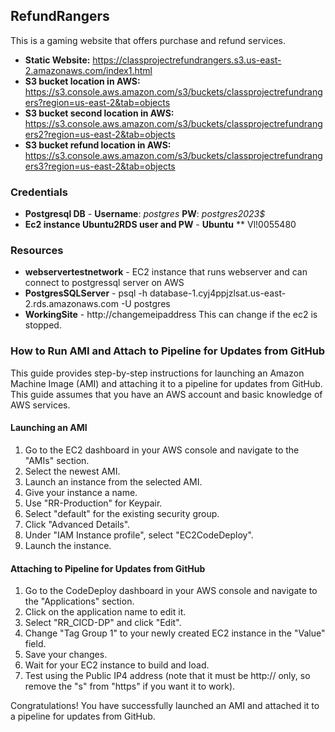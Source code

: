 ## RefundRangers

This is a gaming website that offers purchase and refund services. 

- **Static Website:** https://classprojectrefundrangers.s3.us-east-2.amazonaws.com/index1.html
- **S3 bucket location in AWS:** https://s3.console.aws.amazon.com/s3/buckets/classprojectrefundrangers?region=us-east-2&tab=objects
- **S3 bucket second location in AWS:** https://s3.console.aws.amazon.com/s3/buckets/classprojectrefundrangers2?region=us-east-2&tab=objects
- **S3 bucket refund location in AWS:** https://s3.console.aws.amazon.com/s3/buckets/classprojectrefundrangers3?region=us-east-2&tab=objects


### Credentials

- **Postgresql DB** - **Username**: *postgres* **PW**: *postgres2023$*
- **Ec2 instance Ubuntu2RDS user and PW** - **Ubuntu** ** Vl!0055480

### Resources

- **webservertestnetwork** - EC2 instance that runs webserver and can connect to postgressql server on AWS
- **PostgresSQLServer** - psql -h database-1.cyj4ppjzlsat.us-east-2.rds.amazonaws.com -U postgres
- **WorkingSite** - http://changemeipaddress This can change if the ec2 is stopped.

### How to Run AMI and Attach to Pipeline for Updates from GitHub

This guide provides step-by-step instructions for launching an Amazon Machine Image (AMI) and attaching it to a pipeline for updates from GitHub. This guide assumes that you have an AWS account and basic knowledge of AWS services.

#### Launching an AMI

1. Go to the EC2 dashboard in your AWS console and navigate to the "AMIs" section.
2. Select the newest AMI.
3. Launch an instance from the selected AMI.
4. Give your instance a name.
5. Use "RR-Production" for Keypair.
6. Select "default" for the existing security group.
7. Click "Advanced Details".
8. Under "IAM Instance profile", select "EC2CodeDeploy".
9. Launch the instance.

#### Attaching to Pipeline for Updates from GitHub

1. Go to the CodeDeploy dashboard in your AWS console and navigate to the "Applications" section.
2. Click on the application name to edit it.
3. Select "RR_CICD-DP" and click "Edit".
4. Change "Tag Group 1" to your newly created EC2 instance in the "Value" field.
5. Save your changes.
6. Wait for your EC2 instance to build and load.
7. Test using the Public IP4 address (note that it must be http:// only, so remove the "s" from "https" if you want it to work).

Congratulations! You have successfully launched an AMI and attached it to a pipeline for updates from GitHub.
